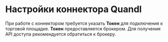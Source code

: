 # Настройки коннектора Quandl

При работе с коннектором требуется указать **Токен** для подключения к торговой площадке. **Токен** предоставляется брокером. Для получения API доступа рекомендуется обратиться к брокеру.
